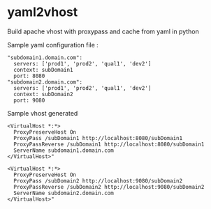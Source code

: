 yaml2vhost
==========

Build apache vhost with proxypass and cache from yaml in python

Sample yaml configuration file :

    "subdomain1.domain.com":
      servers: ['prod1', 'prod2', 'qual1', 'dev2']
      context: subDomain1
      port: 8080
    "subdomain2.domain.com":
      servers: ['prod1', 'prod2', 'qual1', 'dev2']
      context: subDomain2
      port: 9080

Sample vhost generated
    
    <VirtualHost *:*>
      ProxyPreserveHost On
      ProxyPass /subDomain1 http://localhost:8080/subDomain1
      ProxyPassReverse /subDomain1 http://localhost:8080/subDomain1
      ServerName subdomain1.domain.com
    </VirtualHost>"

    <VirtualHost *:*>
      ProxyPreserveHost On
      ProxyPass /subDomain2 http://localhost:9080/subDomain2
      ProxyPassReverse /subDomain2 http://localhost:9080/subDomain2
      ServerName subdomain2.domain.com
    </VirtualHost>"

